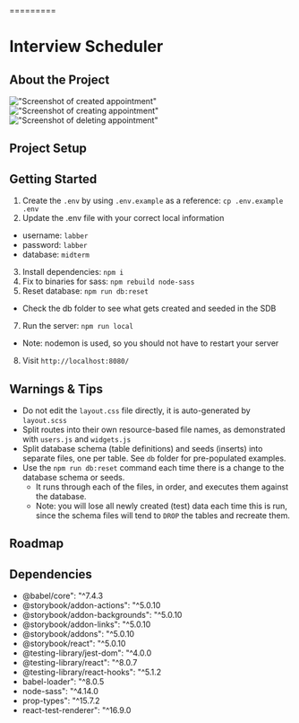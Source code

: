 =========
# Interview Scheduler

## About the Project

!["Screenshot of created appointment"](https://files.slack.com/files-pri/T2G8TE2E5-F020Z9E5AB0/fullscreen.png)
!["Screenshot of creating appointment"](https://files.slack.com/files-pri/T2G8TE2E5-F020R9K2BQF/singleitem.png)
!["Screenshot of deleting appointment"](https://files.slack.com/files-pri/T2G8TE2E5-F020Z9EP03Y/timer.png)



## Project Setup



## Getting Started

1. Create the `.env` by using `.env.example` as a reference: `cp .env.example .env`
2. Update the .env file with your correct local information 
  - username: `labber` 
  - password: `labber` 
  - database: `midterm`
3. Install dependencies: `npm i`
4. Fix to binaries for sass: `npm rebuild node-sass`
5. Reset database: `npm run db:reset`
  - Check the db folder to see what gets created and seeded in the SDB
7. Run the server: `npm run local`
  - Note: nodemon is used, so you should not have to restart your server
8. Visit `http://localhost:8080/`

## Warnings & Tips

- Do not edit the `layout.css` file directly, it is auto-generated by `layout.scss`
- Split routes into their own resource-based file names, as demonstrated with `users.js` and `widgets.js`
- Split database schema (table definitions) and seeds (inserts) into separate files, one per table. See `db` folder for pre-populated examples. 
- Use the `npm run db:reset` command each time there is a change to the database schema or seeds. 
  - It runs through each of the files, in order, and executes them against the database. 
  - Note: you will lose all newly created (test) data each time this is run, since the schema files will tend to `DROP` the tables and recreate them.

## Roadmap


## Dependencies

  - @babel/core": "^7.4.3
  - @storybook/addon-actions": "^5.0.10
  - @storybook/addon-backgrounds": "^5.0.10
  - @storybook/addon-links": "^5.0.10
  - @storybook/addons": "^5.0.10
  - @storybook/react": "^5.0.10
  - @testing-library/jest-dom": "^4.0.0
  - @testing-library/react": "^8.0.7
  - @testing-library/react-hooks": "^5.1.2
  - babel-loader": "^8.0.5
  - node-sass": "^4.14.0
  - prop-types": "^15.7.2
  - react-test-renderer": "^16.9.0